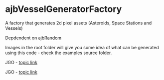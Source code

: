ajbVesselGeneratorFactory
=========================

A factory that generates 2d pixel assets (Asteroids, Space Stations and Vessels)

Depdendent on <a href="https://github.com/andybennett/ajbRandom">ajbRandom</a>

Images in the root folder will give you some idea of what can be generated using this code - check the examples source folder.

JGO - <a href="http://www.java-gaming.org/topics/procedural-2d-pixel-vessels-space-ships/30160/view.html">topic link</a>

JGO - <a href=http://www.java-gaming.org/topics/procedural-2d-pixel-spaceships/32395/view.html>topic link</a>

